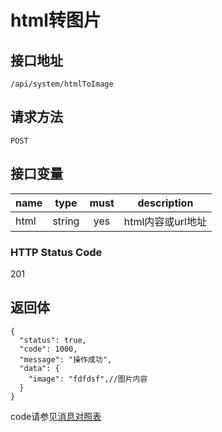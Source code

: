 # html转图片

## 接口地址

`/api/system/htmlToImage`

## 请求方法

```POST ```

## 接口变量

| name     | type     | must     | description |
|----------|:--------:|:--------:|:--------:|
| html  | string   | yes      | html内容或url地址  |

### HTTP Status Code

201

## 返回体

```json5
{
  "status": true,
  "code": 1000,
  "message": "操作成功",
  "data": {
    "image": "fdfdsf",//图片内容
  }
}
``` 

code请参见[消息对照表](消息对照表.md)
